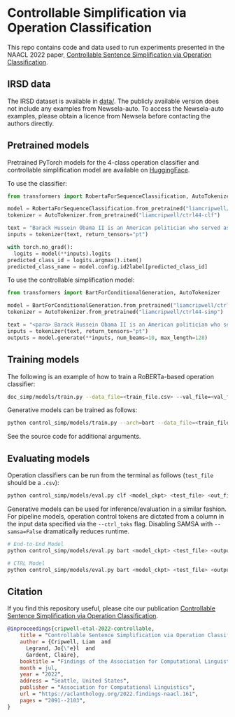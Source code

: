 # Controllable Simplification via Operation Classification

This repo contains code and data used to run experiments presented in the NAACL 2022 paper, [Controllable Sentence Simplification via Operation Classification](https://aclanthology.org/2022.findings-naacl.161/).

## IRSD data

The IRSD dataset is available in [data/](data/). The publicly available version does not include any examples from Newsela-auto. To access the Newsela-auto examples, please obtain a licence from Newsela before contacting the authors directly.

## Pretrained models

Pretrained PyTorch models for the 4-class operation classifier and controllable simplification model are available on [HuggingFace](https://huggingface.co/liamcripwell).

To use the classifier:

```python
from transformers import RobertaForSequenceClassification, AutoTokenizer

model = RobertaForSequenceClassification.from_pretrained("liamcripwell/ctrl44-clf")
tokenizer = AutoTokenizer.from_pretrained("liamcripwell/ctrl44-clf")

text = "Barack Hussein Obama II is an American politician who served as the 44th president of the United States from 2009 to 2017."
inputs = tokenizer(text, return_tensors="pt")

with torch.no_grad():
  logits = model(**inputs).logits
predicted_class_id = logits.argmax().item()
predicted_class_name = model.config.id2label[predicted_class_id]
```

To use the controllable simplification model:

```python
from transformers import BartForConditionalGeneration, AutoTokenizer

model = BartForConditionalGeneration.from_pretrained("liamcripwell/ctrl44-simp")
tokenizer = AutoTokenizer.from_pretrained("liamcripwell/ctrl44-simp")

text = "<para> Barack Hussein Obama II is an American politician who served as the 44th president of the United States from 2009 to 2017."
inputs = tokenizer(text, return_tensors="pt")
outputs = model.generate(**inputs, num_beams=10, max_length=128)
```

## Training models

The following is an example of how to train a RoBERTa-based operation classifier:

```bash
doc_simp/models/train.py --data_file=<train_file.csv> --val_file=<val_file.csv> --learning_rate=3e-5 --x_col=complex --y_col=label --batch_size=32 --arch=classifier --model_type=roberta
```

Generative models can be trained as follows:

```bash
python control_simp/models/train.py --arch=bart --data_file=<train_file.csv> --val_file=<val_file.csv> --learning_rate=3e-5 --batch_size=16 --max_source_length=128 --max_target_length=128 --eval_beams=4 --x_col=complex --y_col=simple 
```

See the source code for additional arguments.

## Evaluating models

Operation classifiers can be run from the terminal as follows (`test_file` should be a `.csv`):

```bash
python control_simp/models/eval.py clf <model_ckpt> <test_file> <out_file> --input_col=<sentence_col>
```

Generative models can be used for inference/evaluation in a similar fashion. For pipeline models, operation control tokens are dictated from a column in the input data specified via the `--ctrl_toks` flag. Disabling SAMSA with `--samsa=False` dramatically reduces runtime.

```bash
# End-to-End Model
python control_simp/models/eval.py bart <model_ckpt> <test_file> <output_dir> <run_name> --samsa=False

# CTRL Model
python control_simp/models/eval.py bart <model_ckpt> <test_file> <output_dir> <run_name> --ctrl_toks=<label_col> --samsa=False
```

## Citation

If you find this repository useful, please cite our publication [Controllable Sentence Simplification via Operation Classification](https://aclanthology.org/2022.findings-naacl.161/).

```bibtex
@inproceedings{cripwell-etal-2022-controllable,
    title = "Controllable Sentence Simplification via Operation Classification",
    author = {Cripwell, Liam  and
      Legrand, Jo{\"e}l  and
      Gardent, Claire},
    booktitle = "Findings of the Association for Computational Linguistics: NAACL 2022",
    month = jul,
    year = "2022",
    address = "Seattle, United States",
    publisher = "Association for Computational Linguistics",
    url = "https://aclanthology.org/2022.findings-naacl.161",
    pages = "2091--2103",
}

```
